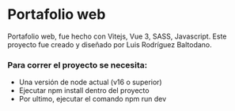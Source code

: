 # Portafolio web

Portafolio web, fue hecho con Vitejs, Vue 3, SASS, Javascript.
Este proyecto fue creado y diseñado por Luis Rodríguez Baltodano.

### Para correr el proyecto se necesita:
- Una versión de node actual (v16 o superior)
- Ejecutar npm install dentro del proyecto
- Por ultimo, ejecutar el comando npm run dev
